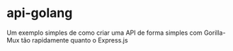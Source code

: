 # api-golang
Um exemplo simples de como criar uma API de forma simples com Gorilla-Mux tão rapidamente quanto o Express.js
